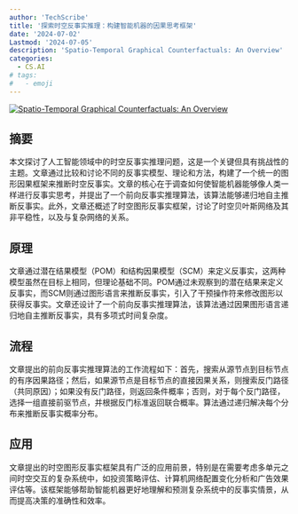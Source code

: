 ```yaml
---
author: 'TechScribe'
title: '探索时空反事实推理：构建智能机器的因果思考框架'
date: '2024-07-02'
Lastmod: '2024-07-05'
description: 'Spatio-Temporal Graphical Counterfactuals: An Overview'
categories:
  - CS.AI
# tags:
#   - emoji
---
```


[![Spatio-Temporal Graphical Counterfactuals: An Overview](https://arxiv-research-1301205113.cos.ap-guangzhou.myqcloud.com/images/2407.01875v1.pdf_0.jpg)](https://arxiv.org/abs/2407.01875v1)

## 摘要

本文探讨了人工智能领域中的时空反事实推理问题，这是一个关键但具有挑战性的主题。文章通过比较和讨论不同的反事实模型、理论和方法，构建了一个统一的图形因果框架来推断时空反事实。文章的核心在于调查如何使智能机器能够像人类一样进行反事实思考，并提出了一个前向反事实推理算法，该算法能够递归地自主推断反事实。此外，文章还概述了时空图形反事实框架，讨论了时空贝叶斯网络及其非平稳性，以及与复杂网络的关系。<!--more-->

## 原理

文章通过潜在结果模型（POM）和结构因果模型（SCM）来定义反事实，这两种模型虽然在目标上相同，但理论基础不同。POM通过未观察到的潜在结果来定义反事实，而SCM则通过图形语言来推断反事实，引入了干预操作符来修改图形以获得反事实。文章还设计了一个前向反事实推理算法，该算法通过因果图形语言递归地自主推断反事实，具有多项式时间复杂度。

## 流程

文章提出的前向反事实推理算法的工作流程如下：首先，搜索从源节点到目标节点的有序因果路径；然后，如果源节点是目标节点的直接因果关系，则搜索反门路径（共同原因）；如果没有反门路径，则返回条件概率；否则，对于每个反门路径，选择一组直接前驱节点，并根据反门标准返回联合概率。算法通过递归解决每个分布来推断反事实概率分布。

## 应用

文章提出的时空图形反事实框架具有广泛的应用前景，特别是在需要考虑多单元之间时空交互的复杂系统中，如投资策略评估、计算机网络配置变化分析和广告效果评估等。该框架能够帮助智能机器更好地理解和预测复杂系统中的反事实情景，从而提高决策的准确性和效率。